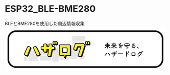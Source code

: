 # ESP32_BLE-BME280
BLEとBME280を使用した周辺情報収集
<img src="https://github.com/Azarashiha/past-disaster-map/blob/main/data/logo.png?raw=true" id="logo" width="1000px">

